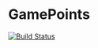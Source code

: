# GamePoints

[![Build Status](https://travis-ci.org/testower/GamePoints.svg?branch=develop)](https://travis-ci.org/testower/GamePoints)
